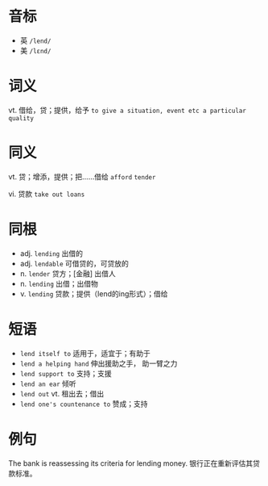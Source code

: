 # 音标

- 英 `/lend/`
- 美 `/lɛnd/`

# 词义

vt. 借给，贷；提供，给予
`to give a situation, event etc a particular quality`

# 同义

vt. 贷；增添，提供；把……借给
`afford` `tender`

vi. 贷款
`take out loans`

# 同根

- adj. `lending` 出借的
- adj. `lendable` 可借贷的，可贷放的
- n. `lender` 贷方；[金融] 出借人
- n. `lending` 出借；出借物
- v. `lending` 贷款；提供（lend的ing形式）；借给

# 短语

- `lend itself to` 适用于，适宜于；有助于
- `lend a helping hand` 伸出援助之手， 助一臂之力
- `lend support to` 支持；支援
- `lend an ear` 倾听
- `lend out` vt. 租出去；借出
- `lend one's countenance to` 赞成；支持

# 例句

The bank is reassessing its criteria for lending money.
银行正在重新评估其贷款标准。


